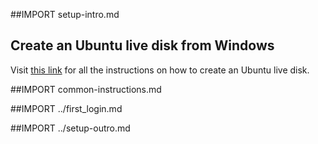 ##IMPORT setup-intro.md

## Create an Ubuntu live disk from Windows

Visit [this link](http://www.ubuntu.com/download/desktop/create-a-usb-stick-on-windows) for all the instructions on how to create an Ubuntu live disk.

##IMPORT common-instructions.md

##IMPORT ../first_login.md

##IMPORT ../setup-outro.md
